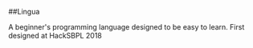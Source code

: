 ##Lingua

A beginner's programming language designed to be easy to learn.
First designed at HackSBPL 2018